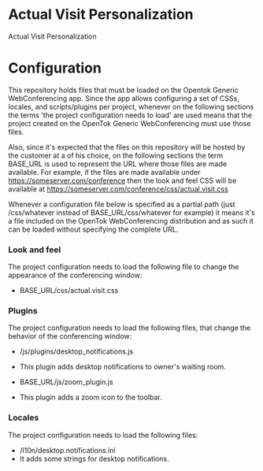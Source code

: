 # Actual Visit Personalization

Actual Visit Personalization

# Configuration

This repository holds files that must be loaded on the Opentok Generic WebConferencing app. Since the app allows configuring a set of CSSs, locales, and scripts/plugins per project, whenever on the following sections the terms 'the project configuration needs to load' are used means that the project created on the OpenTok Generic WebConferencing must use those files.

Also, since it's expected that the files on this repository will be hosted by the customer at a of his choice, on the following sections the term BASE_URL is used to represent the URL where those files are made available. For example, if the files are made available under https://someserver.com/conference then the look and feel CSS will be available at https://someserver.com/conference/css/actual.visit.css

Whenever a configuration file below is specified as a partial path (just /css/whatever instead of BASE_URL/css/whatever for example) it means it's a file included on the OpenTok WebConferencing distribution and as such it can be loaded without specifying the complete URL.

### Look and feel
The project configuration needs to load the following file to change the appearance of the conferencing window:

* BASE_URL/css/actual.visit.css

### Plugins
The project configuration needs to load the following files, that change the behavior of the conferencing window:

* /js/plugins/desktop_notifications.js
 * This plugin adds desktop notifications to owner's waiting room.

* BASE_URL/js/zoom_plugin.js
 * This plugin adds a zoom icon to the toolbar.

### Locales
The project configuration needs to load the following files:

* /l10n/desktop.notifications.ini
 * It adds some strings for desktop notifications.
